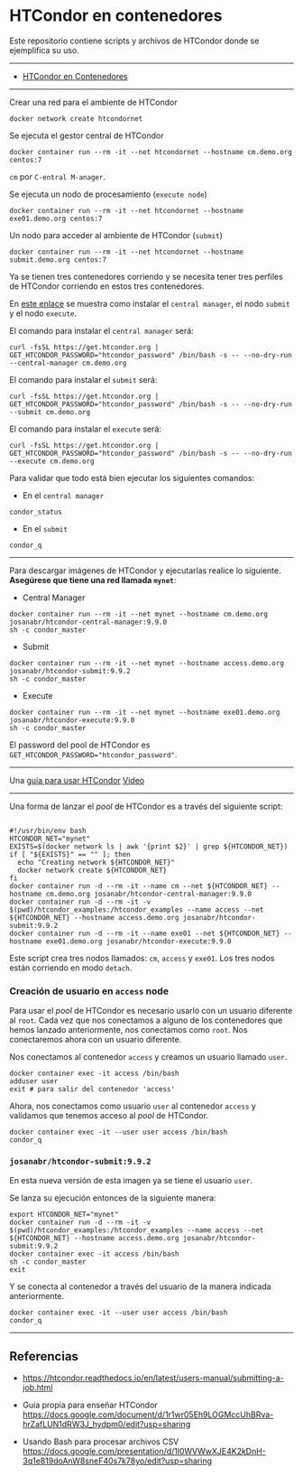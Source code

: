 # HTCondor en contenedores

Este repositorio contiene scripts y archivos de HTCondor donde se ejemplifica su uso. 

---

* [HTCondor en Contenedores](https://www.youtube.com/watch?v=5CwOu97GjJ4&t=184s)

---

Crear una red para el ambiente de HTCondor

```
docker network create htcondornet
```

Se ejecuta el gestor central de HTCondor

```
docker container run --rm -it --net htcondornet --hostname cm.demo.org centos:7
```

`cm` por `C-entral M-anager`.

Se ejecuta un nodo de procesamiento (`execute node`)

```
docker container run --rm -it --net htcondornet --hostname exe01.demo.org centos:7
```

Un nodo para acceder al ambiente de HTCondor (`submit`)

```
docker container run --rm -it --net htcondornet --hostname submit.demo.org centos:7
```

Ya se tienen tres contenedores corriendo y se necesita tener tres perfiles de HTCondor corriendo en estos tres contenedores.

En [este enlace](https://htcondor.readthedocs.io/en/latest/getting-htcondor/admin-quick-start.html) se muestra como instalar el `central manager`, el nodo `submit` y el nodo `execute`.

El comando para instalar el `central manager` será:

```
curl -fsSL https://get.htcondor.org | GET_HTCONDOR_PASSWORD="htcondor_password" /bin/bash -s -- --no-dry-run --central-manager cm.demo.org
```

El comando para instalar el `submit` será:

```
curl -fsSL https://get.htcondor.org | GET_HTCONDOR_PASSWORD="htcondor_password" /bin/bash -s -- --no-dry-run --submit cm.demo.org
```

El comando para instalar el `execute` será:

```
curl -fsSL https://get.htcondor.org | GET_HTCONDOR_PASSWORD="htcondor_password" /bin/bash -s -- --no-dry-run --execute cm.demo.org
```

Para validar que todo está bien ejecutar los siguientes comandos:

* En el `central manager` 

```
condor_status
```

* En el `submit` 

```
condor_q
```

---

Para descargar imágenes de HTCondor y ejecutarlas realice lo siguiente. 
**Asegúrese que tiene una red llamada `mynet`**:

* Central Manager

```
docker container run --rm -it --net mynet --hostname cm.demo.org josanabr/htcondor-central-manager:9.9.0
sh -c condor_master
```

* Submit

```
docker container run --rm -it --net mynet --hostname access.demo.org josanabr/htcondor-submit:9.9.2
sh -c condor_master
```

* Execute 

```
docker container run --rm -it --net mynet --hostname exe01.demo.org josanabr/htcondor-execute:9.9.0
sh -c condor_master
```

El password del pool de HTCondor es `GET_HTCONDOR_PASSWORD="htcondor_password"`.


---

Una [guía para usar HTCondor](https://agenda.hep.wisc.edu/event/1733/contributions/25486/attachments/8279/9532/2022-HTCondor-User-Tutorial.pdf) [Video](https://www.youtube.com/watch?v=8jadQkAdU1k&list=PLO7gMRGDPNukAR1ljzfW7fJwt1cdDLygo)

---

Una forma de lanzar el *pool* de HTCondor es a través del siguiente script:

```

#!/usr/bin/env bash
HTCONDOR_NET="mynet"
EXISTS=$(docker network ls | awk '{print $2}' | grep ${HTCONDOR_NET})
if [ "${EXISTS}" == "" ]; then
  echo "Creating network ${HTCONDOR_NET}"
  docker network create ${HTCONDOR_NET}
fi
docker container run -d --rm -it --name cm --net ${HTCONDOR_NET} --hostname cm.demo.org josanabr/htcondor-central-manager:9.9.0
docker container run -d --rm -it -v $(pwd)/htcondor_examples:/htcondor_examples --name access --net ${HTCONDOR_NET} --hostname access.demo.org josanabr/htcondor-submit:9.9.2
docker container run -d --rm -it --name exe01 --net ${HTCONDOR_NET} --hostname exe01.demo.org josanabr/htcondor-execute:9.9.0
```

Este script crea tres nodos llamados: `cm`, `access` y `exe01`. 
Los tres nodos están corriendo en modo `detach`.

### Creación de usuario en `access` node

Para usar el *pool* de HTCondor es necesario usarlo con un usuario diferente al `root`.
Cada vez que nos conectamos a alguno de los contenedores que hemos lanzado anteriormente, nos conectamos como `root`.
Nos conectaremos ahora con un usuario diferente.

Nos conectamos al contenedor `access` y creamos un usuario llamado `user`.

```
docker container exec -it access /bin/bash
adduser user
exit # para salir del contenedor 'access'
```

Ahora, nos conectamos como usuario `user` al contenedor `access` y validamos que tenemos acceso al *pool* de HTCondor.

```
docker container exec -it --user user access /bin/bash
condor_q
```

### `josanabr/htcondor-submit:9.9.2` 

En esta nueva versión de esta imagen ya se tiene el usuario `user`.

Se lanza su ejecución entonces de la siguiente manera:

```
export HTCONDOR_NET="mynet"
docker container run -d --rm -it -v $(pwd)/htcondor_examples:/htcondor_examples --name access --net ${HTCONDOR_NET} --hostname access.demo.org josanabr/htcondor-submit:9.9.2
docker container exec -it access /bin/bash
sh -c condor_master
exit
```

Y se conecta al contenedor a través del usuario de la manera indicada anteriormente.

```
docker container exec -it --user user access /bin/bash
condor_q
```

---

## Referencias

* <https://htcondor.readthedocs.io/en/latest/users-manual/submitting-a-job.html>

* Guía propia para enseñar HTCondor <https://docs.google.com/document/d/1r1wr05Eh9LOGMccUhBRva-hrZafLUN1dRW3J_hydpm0/edit?usp=sharing>

* Usando Bash para procesar archivos CSV <https://docs.google.com/presentation/d/1l0WVWwXJE4K2kDnH-3q1e819doAnW8sneF40s7k78yo/edit?usp=sharing>
